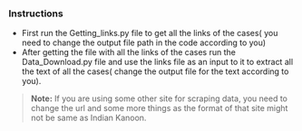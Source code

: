 ### Instructions

- First run the Getting_links.py file to get all the links of the cases( you need to change the output file path in the code according to you)
- After getting the file with all the links of the cases run the Data_Download.py file and use the links file as an input to it to extract all the text of all the cases( change the output file for the text according to you).
> **Note:**  If you are using some other site for scraping data, you need to change the url and some more things as the format of that site might not be same as Indian Kanoon.









 

